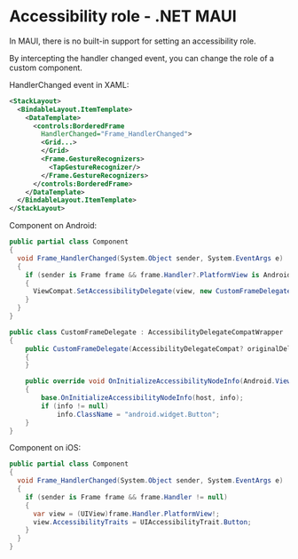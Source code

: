 # Accessibility role - .NET MAUI

In MAUI, there is no built-in support for setting an accessibility role.

By intercepting the handler changed event, you can change the role of a custom component.

HandlerChanged event in XAML:

```xml
<StackLayout>
  <BindableLayout.ItemTemplate>
    <DataTemplate>
      <controls:BorderedFrame
        HandlerChanged="Frame_HandlerChanged">
        <Grid...>
        </Grid>
        <Frame.GestureRecognizers>
          <TapGestureRecognizer/>
        </Frame.GestureRecognizers>
      </controls:BorderedFrame>
    </DataTemplate>
  </BindableLayout.ItemTemplate>
</StackLayout>
```

Component on Android:

```csharp
public partial class Component
{
  void Frame_HandlerChanged(System.Object sender, System.EventArgs e)
  {
    if (sender is Frame frame && frame.Handler?.PlatformView is Android.Widget.FrameLayout view)
    {
      ViewCompat.SetAccessibilityDelegate(view, new CustomFrameDelegate(ViewCompat.GetAccessibilityDelegate(view)));
    }
  }
}

public class CustomFrameDelegate : AccessibilityDelegateCompatWrapper
{
    public CustomFrameDelegate(AccessibilityDelegateCompat? originalDelegate) : base(originalDelegate)
    {
    }

    public override void OnInitializeAccessibilityNodeInfo(Android.Views.View host, AccessibilityNodeInfoCompat info)
    {
        base.OnInitializeAccessibilityNodeInfo(host, info);
        if (info != null)
            info.ClassName = "android.widget.Button";
    }
}
```

Component on iOS:

```csharp
public partial class Component
{
  void Frame_HandlerChanged(System.Object sender, System.EventArgs e)
  {
    if (sender is Frame frame && frame.Handler != null)
    {
      var view = (UIView)frame.Handler.PlatformView!;
      view.AccessibilityTraits = UIAccessibilityTrait.Button;
    }
  }
}
```
